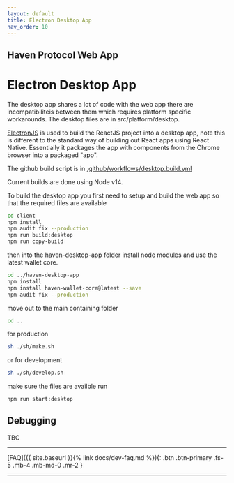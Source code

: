 ```yaml
---
layout: default
title: Electron Desktop App
nav_order: 10
---
```

## Haven Protocol Web App
# Electron Desktop App

The desktop app shares a lot of code with the web app there are incompatibiliteis between them which requires platform specific workarounds. The desktop files are in src/platform/desktop. 

[ElectronJS](https://www.electronjs.org/) is used to build the ReactJS project into a desktop app, note this is different to the standard way of building out React apps using React Native. Essentially it packages the app with components from the Chrome browser into a packaged "app".

The github build script is in
 [.github/workflows/desktop.build.yml](https://github.com/haven-protocol-org/haven-web-app/blob/master/.github/workflows/desktop.build.yml)

Current builds are done using Node v14. 


To build the desktop app you first need to setup and build the web app so that the required files are available
```bash
cd client
npm install
npm audit fix --production
npm run build:desktop
npm run copy-build
```
then into the haven-desktop-app folder install node modules and use the latest wallet core.

```bash
cd ../haven-desktop-app
npm install
npm install haven-wallet-core@latest --save
npm audit fix --production
```
move out to the main containing folder
```bash
cd ..
```

for production
```bash
sh ./sh/make.sh
```
or for development
```bash
sh ./sh/develop.sh
```

make sure the files are availble run
```bash
npm run start:desktop
```
## Debugging
TBC

---
[FAQ]({{ site.baseurl }}{% link docs/dev-faq.md %}){: .btn .btn-primary .fs-5 .mb-4 .mb-md-0 .mr-2 }

---
